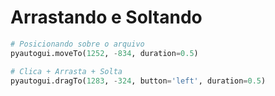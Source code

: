 # Arrastando e Soltando


```python
# Posicionando sobre o arquivo
pyautogui.moveTo(1252, -834, duration=0.5)

# Clica + Arrasta + Solta
pyautogui.dragTo(1283, -324, button='left', duration=0.5)
```